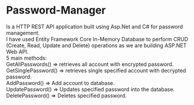 # Password-Manager
Is a HTTP REST API application built using Asp.Net and C# for password management.<br/>
I have used Entity Framework Core In-Memory Database to perform CRUD (Create, Read, Update and Delete) operations as we are building ASP.NET Web API.<br/>
5 main methods:<br/>
GetAllPasswords() => retrieves all account with encrypted password.<br/>
GetSinglePassword() => retrieves single specified account with decrypted password.<br/>
AddPassword() => Add account to database.<br/>
UpdatePassword() => Updates specified password into the database.<br/>
DeletePassword() => Deletes specified password.<br/>
